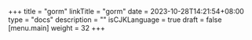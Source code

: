 +++
title = "gorm"
linkTitle = "gorm"
date = 2023-10-28T14:21:54+08:00
type = "docs"
description = ""
isCJKLanguage = true
draft = false
[menu.main]
    weight = 32
+++